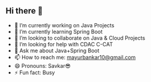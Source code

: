 ## Hi there 👋

- 🔭 I’m currently working on Java Projects
- 🌱 I’m currently learning Spring Boot
- 👯 I’m looking to collaborate on Java & Cloud Projects 
- 🤔 I’m looking for help with CDAC C-CAT
- 💬 Ask me about Java+Spring Boot
- 📫 How to reach me: mayurbankar10@gmail.com
- 😄 Pronouns: Savkar😎
- ⚡ Fun fact: Busy
